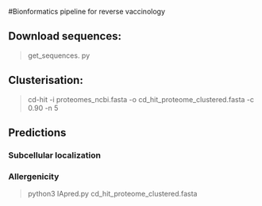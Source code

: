 #Bionformatics pipeline for reverse vaccinology
## Download sequences: 
> get_sequences. py

## Clusterisation: 
> cd-hit -i proteomes_ncbi.fasta -o cd_hit_proteome_clustered.fasta -c 0.90 -n 5

## Predictions
### Subcellular localization
### Allergenicity
> python3 IApred.py cd_hit_proteome_clustered.fasta
